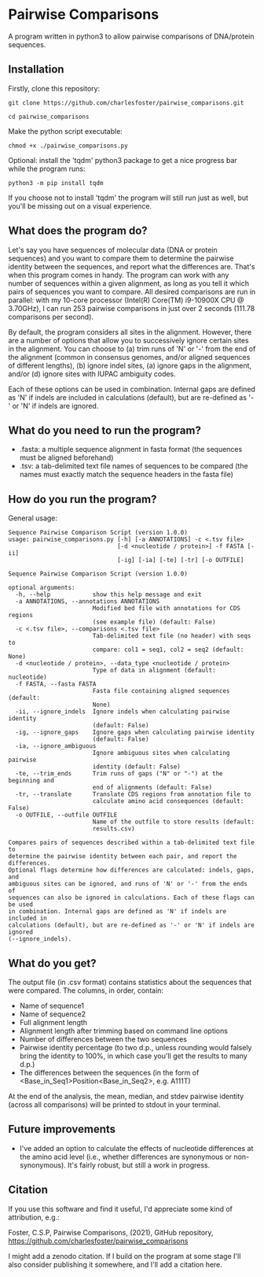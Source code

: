 # Pairwise Comparisons
A program written in python3 to allow pairwise comparisons of DNA/protein sequences.

## Installation
Firstly, clone this repository:

```
git clone https://github.com/charlesfoster/pairwise_comparisons.git

cd pairwise_comparisons
```

Make the python script executable:

```
chmod +x ./pairwise_comparisons.py
```

Optional: install the 'tqdm' python3 package to get a nice progress bar while the program runs:

```
python3 -m pip install tqdm
```

If you choose not to install 'tqdm' the program will still run just as well, but you'll be missing out on a visual experience.

## What does the program do?
Let's say you have sequences of molecular data (DNA or protein sequences) and you want to compare them to determine the pairwise identity between the sequences, and report what the differences are. That's when this program comes in handy. The program can work with any number of sequences within a given alignment, as long as you tell it which pairs of sequences you want to compare. All desired comparisons are run in parallel: with my 10-core processor (Intel(R) Core(TM) i9-10900X CPU @ 3.70GHz), I can run 253 pairwise comparisons in just over 2 seconds (111.78 comparisons per second).

By default, the program considers all sites in the alignment. However, there are a number of options that allow you to successively ignore certain sites in the alignment. You can choose to (a) trim runs of 'N' or '-' from the end of the alignment (common in consensus genomes, and/or aligned sequences of different lengths), (b) ignore indel sites, (a) ignore gaps in the alignment, and/or (d) ignore sites with IUPAC ambiguity codes.

Each of these options can be used in combination. Internal gaps are defined as 'N' if indels are included in
calculations (default), but are re-defined as '-' or 'N' if indels are ignored.

## What do you need to run the program?
* <alignment>.fasta: a multiple sequence alignment in fasta format (the sequences must be aligned beforehand)
* <comparisons>.tsv: a tab-delimited text file names of sequences to be compared (the names must exactly match the sequence headers in the fasta file)

## How do you run the program?
General usage:

```
Sequence Pairwise Comparison Script (version 1.0.0)
usage: pairwise_comparisons.py [-h] [-a ANNOTATIONS] -c <.tsv file>
                               [-d <nucleotide / protein>] -f FASTA [-ii]
                               [-ig] [-ia] [-te] [-tr] [-o OUTFILE]

Sequence Pairwise Comparison Script (version 1.0.0)

optional arguments:
  -h, --help            show this help message and exit
  -a ANNOTATIONS, --annotations ANNOTATIONS
                        Modified bed file with annotations for CDS regions
                        (see example file) (default: False)
  -c <.tsv file>, --comparisons <.tsv file>
                        Tab-delimited text file (no header) with seqs to
                        compare: col1 = seq1, col2 = seq2 (default: None)
  -d <nucleotide / protein>, --data_type <nucleotide / protein>
                        Type of data in alignment (default: nucleotide)
  -f FASTA, --fasta FASTA
                        Fasta file containing aligned sequences (default:
                        None)
  -ii, --ignore_indels  Ignore indels when calculating pairwise identity
                        (default: False)
  -ig, --ignore_gaps    Ignore gaps when calculating pairwise identity
                        (default: False)
  -ia, --ignore_ambiguous
                        Ignore ambiguous sites when calculating pairwise
                        identity (default: False)
  -te, --trim_ends      Trim runs of gaps ("N" or "-") at the beginning and
                        end of alignments (default: False)
  -tr, --translate      Translate CDS regions from annotation file to
                        calculate amino acid consequences (default: False)
  -o OUTFILE, --outfile OUTFILE
                        Name of the outfile to store results (default:
                        results.csv)

Compares pairs of sequences described within a tab-delimited text file to
determine the pairwise identity between each pair, and report the differences.
Optional flags determine how differences are calculated: indels, gaps, and
ambiguous sites can be ignored, and runs of 'N' or '-' from the ends of
sequences can also be ignored in calculations. Each of these flags can be used
in combination. Internal gaps are defined as 'N' if indels are included in
calculations (default), but are re-defined as '-' or 'N' if indels are ignored
(--ignore_indels).
```
## What do you get?
The output file (in .csv format) contains statistics about the sequences that were compared. The columns, in order, contain:

* Name of sequence1
* Name of sequence2
* Full alignment length
* Alignment length after trimming based on command line options
* Number of differences between the two sequences
* Pairwise identity percentage (to two d.p., unless rounding would falsely bring the identity to 100%, in which case you'll get the results to many d.p.)
* The differences between the sequences (in the form of <Base_in_Seq1>Position<Base_in_Seq2>, e.g. A111T)

At the end of the analysis, the mean, median, and stdev pairwise identity (across all comparisons) will be printed to stdout in your terminal.

## Future improvements
* I've added an option to calculate the effects of nucleotide differences at the amino acid level (i.e., whether differences are synonymous or non-synonymous). It's fairly robust, but still a work in progress.

## Citation
If you use this software and find it useful, I'd appreciate some kind of attribution, e.g.:

Foster, C.S.P, Pairwise Comparisons, (2021), GitHub repository, https://github.com/charlesfoster/pairwise_comparisons

I might add a zenodo citation. If I build on the program at some stage I'll also consider publishing it somewhere, and I'll add a citation here.
